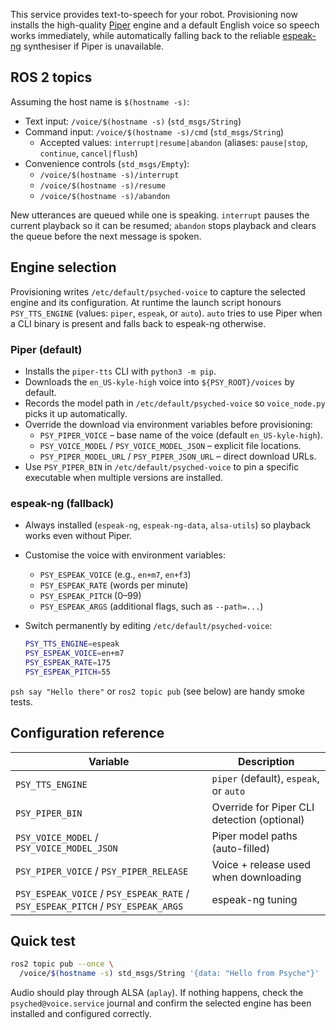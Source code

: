This service provides text-to-speech for your robot. Provisioning now installs
the high-quality [Piper](https://github.com/rhasspy/piper) engine and a default
English voice so speech works immediately, while automatically falling back to
the reliable [espeak-ng](https://github.com/espeak-ng/espeak-ng) synthesiser if
Piper is unavailable.

## ROS 2 topics

Assuming the host name is `$(hostname -s)`:

- Text input: `/voice/$(hostname -s)` (`std_msgs/String`)
- Command input: `/voice/$(hostname -s)/cmd` (`std_msgs/String`)
  - Accepted values: `interrupt|resume|abandon` (aliases: `pause|stop`,
    `continue`, `cancel|flush`)
- Convenience controls (`std_msgs/Empty`):
  - `/voice/$(hostname -s)/interrupt`
  - `/voice/$(hostname -s)/resume`
  - `/voice/$(hostname -s)/abandon`

New utterances are queued while one is speaking. `interrupt` pauses the current
playback so it can be resumed; `abandon` stops playback and clears the queue
before the next message is spoken.

## Engine selection

Provisioning writes `/etc/default/psyched-voice` to capture the selected engine
and its configuration. At runtime the launch script honours
`PSY_TTS_ENGINE` (values: `piper`, `espeak`, or `auto`). `auto` tries to use
Piper when a CLI binary is present and falls back to espeak-ng otherwise.

### Piper (default)

- Installs the `piper-tts` CLI with `python3 -m pip`.
- Downloads the `en_US-kyle-high` voice into `${PSY_ROOT}/voices` by default.
- Records the model path in `/etc/default/psyched-voice` so
  `voice_node.py` picks it up automatically.
- Override the download via environment variables before provisioning:
  - `PSY_PIPER_VOICE` – base name of the voice (default `en_US-kyle-high`).
  - `PSY_VOICE_MODEL` / `PSY_VOICE_MODEL_JSON` – explicit file locations.
  - `PSY_PIPER_MODEL_URL` / `PSY_PIPER_JSON_URL` – direct download URLs.
- Use `PSY_PIPER_BIN` in `/etc/default/psyched-voice` to pin a specific
  executable when multiple versions are installed.

### espeak-ng (fallback)

- Always installed (`espeak-ng`, `espeak-ng-data`, `alsa-utils`) so playback
  works even without Piper.
- Customise the voice with environment variables:
  - `PSY_ESPEAK_VOICE` (e.g., `en+m7`, `en+f3`)
  - `PSY_ESPEAK_RATE` (words per minute)
  - `PSY_ESPEAK_PITCH` (0–99)
  - `PSY_ESPEAK_ARGS` (additional flags, such as `--path=...`)
- Switch permanently by editing `/etc/default/psyched-voice`:

  ```bash
  PSY_TTS_ENGINE=espeak
  PSY_ESPEAK_VOICE=en+m7
  PSY_ESPEAK_RATE=175
  PSY_ESPEAK_PITCH=55
  ```

`psh say "Hello there"` or `ros2 topic pub` (see below) are handy smoke tests.

## Configuration reference

| Variable | Description |
|----------|-------------|
| `PSY_TTS_ENGINE` | `piper` (default), `espeak`, or `auto` |
| `PSY_PIPER_BIN` | Override for Piper CLI detection (optional) |
| `PSY_VOICE_MODEL` / `PSY_VOICE_MODEL_JSON` | Piper model paths (auto-filled) |
| `PSY_PIPER_VOICE` / `PSY_PIPER_RELEASE` | Voice + release used when downloading |
| `PSY_ESPEAK_VOICE` / `PSY_ESPEAK_RATE` / `PSY_ESPEAK_PITCH` / `PSY_ESPEAK_ARGS` | espeak-ng tuning |

## Quick test

```bash
ros2 topic pub --once \
  /voice/$(hostname -s) std_msgs/String '{data: "Hello from Psyche"}'
```

Audio should play through ALSA (`aplay`). If nothing happens, check the
`psyched@voice.service` journal and confirm the selected engine has been
installed and configured correctly.
